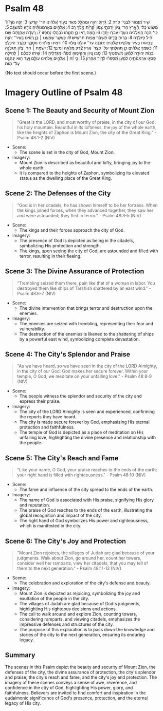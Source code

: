 # Psalm 48
1: שִׁ֥יר מִ֝זְמוֹר לִבְנֵי־ קֹֽרַח׃
2: גָּ֘ד֤וֹל יְהוָ֣ה וּמְהֻלָּ֣ל מְאֹ֑ד בְּעִ֥יר אֱ֝לֹהֵ֗ינוּ הַר־ קָדְשֽׁוֹ׃
3: יְפֵ֥ה נוֹף֮ מְשׂ֪וֹשׂ כָּל־ הָ֫אָ֥רֶץ הַר־ צִ֭יּוֹן יַרְכְּתֵ֣י צָפ֑וֹן קִ֝רְיַ֗ת מֶ֣לֶךְ רָֽב׃
4: אֱלֹהִ֥ים בְּאַרְמְנוֹתֶ֗יהָ נוֹדַ֥ע לְמִשְׂגָּֽב׃
5: כִּֽי־ הִנֵּ֣ה הַ֭מְּלָכִים נֽוֹעֲד֑וּ עָבְר֥וּ יַחְדָּֽו׃
6: הֵ֣מָּה רָ֭אוּ כֵּ֣ן תָּמָ֑הוּ נִבְהֲל֥וּ נֶחְפָּֽזוּ׃
7: רְ֭עָדָה אֲחָזָ֣תַם שָׁ֑ם חִ֝֗יל כַּיּוֹלֵֽדָה׃
8: בְּר֥וּחַ קָדִ֑ים תְּ֝שַׁבֵּ֗ר אֳנִיּ֥וֹת תַּרְשִֽׁישׁ׃
9: כַּאֲשֶׁ֤ר שָׁמַ֨עְנוּ ׀ כֵּ֤ן רָאִ֗ינוּ בְּעִיר־ יְהוָ֣ה צְ֭בָאוֹת בְּעִ֣יר אֱלֹהֵ֑ינוּ אֱלֹ֘הִ֤ים יְכוֹנְנֶ֖הָ עַד־ עוֹלָ֣ם סֶֽלָה׃
10: דִּמִּ֣ינוּ אֱלֹהִ֣ים חַסְדֶּ֑ךָ בְּ֝קֶ֗רֶב הֵיכָלֶֽךָ׃
11: כְּשִׁמְךָ֤ אֱלֹהִ֗ים כֵּ֣ן תְּ֭הִלָּתְךָ עַל־ קַצְוֵי־ אֶ֑רֶץ צֶ֝֗דֶק מָלְאָ֥ה יְמִינֶֽךָ׃
12: יִשְׂמַ֤ח ׀ הַר־ צִיּ֗וֹן תָּ֭גֵלְנָה בְּנ֣וֹת יְהוּדָ֑ה לְ֝מַ֗עַן מִשְׁפָּטֶֽיךָ׃
13: סֹ֣בּוּ צִ֭יּוֹן וְהַקִּיפ֑וּהָ סִ֝פְר֗וּ מִגְדָּלֶֽיהָ׃
14: שִׁ֤יתוּ לִבְּכֶ֨ם ׀ לְֽחֵילָ֗ה פַּסְּג֥וּ אַרְמְנוֹתֶ֑יהָ לְמַ֥עַן תְּ֝סַפְּר֗וּ לְד֣וֹר אַחֲרֽוֹן׃
15: כִּ֤י זֶ֨ה ׀ אֱלֹהִ֣ים אֱ֭לֹהֵינוּ עוֹלָ֣ם וָעֶ֑ד ה֖וּא יְנַהֲגֵ֣נוּ עַל־ מֽוּת׃

{No text should occur before the first scene.}

# Imagery Outline of Psalm 48

## Scene 1: The Beauty and Security of Mount Zion

> "Great is the LORD, and most worthy of praise, in the city of our God, his holy mountain. Beautiful in its loftiness, the joy of the whole earth, like the heights of Zaphon is Mount Zion, the city of the Great King." - Psalm 48:1-2 (NIV)

- Scene:
  - The scene is set in the city of God, Mount Zion.
- Imagery:
  - Mount Zion is described as beautiful and lofty, bringing joy to the whole earth.
  - It is compared to the heights of Zaphon, symbolizing its elevated status as the dwelling place of the Great King.

## Scene 2: The Defenses of the City

> "God is in her citadels; he has shown himself to be her fortress. When the kings joined forces, when they advanced together, they saw her and were astounded; they fled in terror." - Psalm 48:3-5 (NIV)

- Scene:
  - The kings and their forces approach the city of God.
- Imagery:
  - The presence of God is depicted as being in the citadels, symbolizing His protection and strength.
  - The kings, upon seeing the city of God, are astounded and filled with terror, resulting in their fleeing.

## Scene 3: The Divine Assurance of Protection

> "Trembling seized them there, pain like that of a woman in labor. You destroyed them like ships of Tarshish shattered by an east wind." - Psalm 48:6-7 (NIV)

- Scene:
  - The divine intervention that brings terror and destruction upon the enemies.
- Imagery:
  - The enemies are seized with trembling, representing their fear and vulnerability.
  - The destruction of the enemies is likened to the shattering of ships by a powerful east wind, symbolizing complete devastation.

## Scene 4: The City's Splendor and Praise

> "As we have heard, so we have seen in the city of the LORD Almighty, in the city of our God: God makes her secure forever. Within your temple, O God, we meditate on your unfailing love." - Psalm 48:8-9 (NIV)

- Scene:
  - The people witness the splendor and security of the city and express their praise.
- Imagery:
  - The city of the LORD Almighty is seen and experienced, confirming the reports they have heard.
  - The city is made secure forever by God, emphasizing His eternal protection and faithfulness.
  - The temple of God is depicted as a place of meditation on His unfailing love, highlighting the divine presence and relationship with the people.

## Scene 5: The City's Reach and Fame

> "Like your name, O God, your praise reaches to the ends of the earth; your right hand is filled with righteousness." - Psalm 48:10 (NIV)

- Scene:
  - The fame and influence of the city spread to the ends of the earth.
- Imagery:
  - The name of God is associated with His praise, signifying His glory and reputation.
  - The praise of God reaches to the ends of the earth, illustrating the global recognition and impact of the city.
  - The right hand of God symbolizes His power and righteousness, which is manifested in the city.

## Scene 6: The City's Joy and Protection

> "Mount Zion rejoices, the villages of Judah are glad because of your judgments. Walk about Zion, go around her, count her towers, consider well her ramparts, view her citadels, that you may tell of them to the next generation." - Psalm 48:11-13 (NIV)

- Scene:
  - The celebration and exploration of the city's defense and beauty.
- Imagery:
  - Mount Zion is depicted as rejoicing, symbolizing the joy and exultation of the people in the city.
  - The villages of Judah are glad because of God's judgments, highlighting His righteous decisions and actions.
  - The call to walk around and explore Zion, counting towers, considering ramparts, and viewing citadels, emphasizes the impressive defenses and structures of the city.
  - The purpose of this exploration is to pass down the knowledge and stories of the city to the next generation, ensuring its enduring legacy.

## Summary

The scenes in this Psalm depict the beauty and security of Mount Zion, the defenses of the city, the divine assurance of protection, the city's splendor and praise, the city's reach and fame, and the city's joy and protection. The imagery of these scenes conveys a sense of awe, reverence, and confidence in the city of God, highlighting His power, glory, and faithfulness. Believers are invited to find comfort and inspiration in the eudaimonic significance of God's presence, protection, and the eternal legacy of His city.